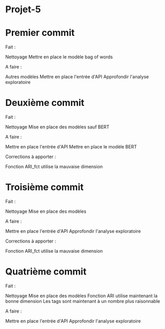 # Projet-5

# Premier commit

Fait : 

  Nettoyage
  Mettre en place le modèle bag of words

A faire :

  Autres modèles
  Mettre en place l'entrée d'API
  Approfondir l'analyse exploratoire
 
 
# Deuxième commit

Fait : 

  Nettoyage
  Mise en place des modèles sauf BERT
  
A faire : 

  Mettre en place l'entrée d'API
  Mettre en place le modèle BERT

Corrections à apporter :

  Fonction ARI_fct utilise la mauvaise dimension


# Troisième commit


Fait : 

  Nettoyage
  Mise en place des modèles
  
A faire : 

  Mettre en place l'entrée d'API
Approfondir l'analyse exploratoire

Corrections à apporter :

  Fonction ARI_fct utilise la mauvaise dimension
  

# Quatrième commit


Fait : 

  Nettoyage
  Mise en place des modèles
  Fonction ARI utilise maintenant la bonne dimension
  Les tags sont maintenant à un nombre plus raisonnable
  
A faire : 

  Mettre en place l'entrée d'API
  Approfondir l'analyse exploratoire
  
